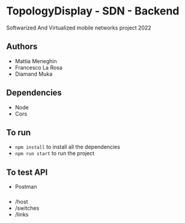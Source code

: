# TopologyDisplay - SDN - Backend
Softwarized And Virtualized mobile networks project 2022

## Authors
- Mattia Meneghin
- Francesco La Rosa
- Diamand Muka

## Dependencies
- Node
- Cors

## To run
- ```npm install``` to install all the dependencies
- ```npm run start``` to run the project

## To test API
- Postman

###
- /host
- /switches
- /links